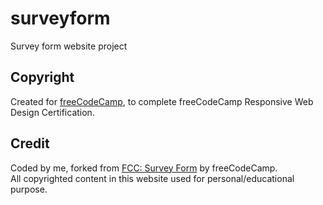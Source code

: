 # surveyform
Survey form website project
<h2>Copyright</h2>
Created for <a href="https://www.freecodecamp.org/">freeCodeCamp</a>, to complete freeCodeCamp Responsive Web Design Certification.
<h2>Credit</h2>
Coded by me, forked from <a href="https://codepen.io/freeCodeCamp/full/VPaoNP">FCC: Survey Form</a> by freeCodeCamp.<br>
All copyrighted content in this website used for personal/educational purpose.
